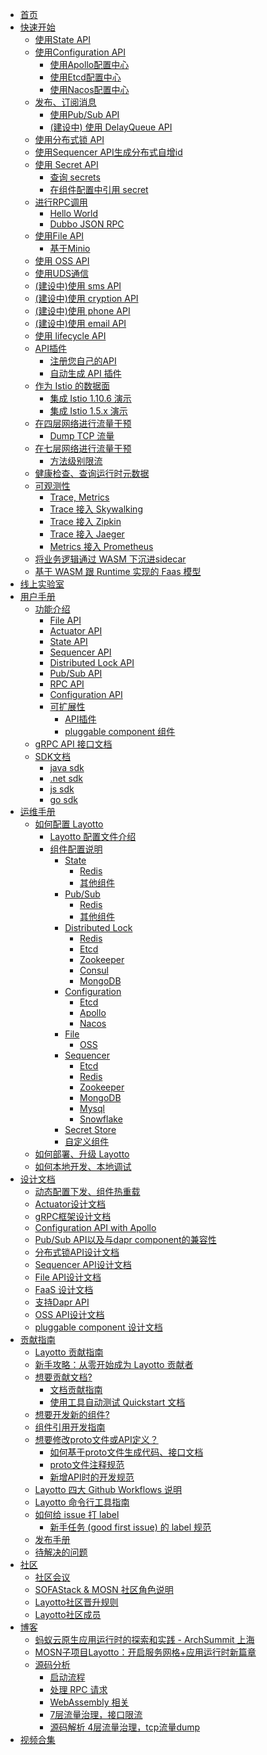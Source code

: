 - [首页](/docs/zh/README.md)
- [快速开始]()
  - [使用State API](/docs/zh/start/state/start.md)
  - [使用Configuration API]()
    - [使用Apollo配置中心](/docs/zh/start/configuration/start-apollo.md)
    - [使用Etcd配置中心](/docs/zh/start/configuration/start.md)
    - [使用Nacos配置中心](/docs/zh/start/configuration/start-nacos.md)
  - [发布、订阅消息]()
    - [使用Pub/Sub API](/docs/zh/start/pubsub/start.md)
    - [(建设中) 使用 DelayQueue API](/docs/zh/start/delay_queue/start.md)
  - [使用分布式锁 API](/docs/zh/start/lock/start.md)
  - [使用Sequencer API生成分布式自增id](/docs/zh/start/sequencer/start.md)
  - [使用 Secret API]()
    - [查询 secrets](/docs/zh/start/secret/start.md)
    - [在组件配置中引用 secret](/docs/zh/start/secret/secret_ref.md)
  - [进行RPC调用]()
    - [Hello World](/docs/zh/start/rpc/helloworld.md)
    - [Dubbo JSON RPC](/docs/zh/start/rpc/dubbo_json_rpc.md)
  - [使用File API]()
    - [基于Minio](/docs/zh/start/file/minio.md)
  - [使用 OSS API](/docs/zh/start/oss/oss.md)
  - [使用UDS通信](/docs/zh/start/uds/start.md)
    <!--quickstart_generator-->
  - [(建设中)使用 sms API](/docs/zh/start/sms/start.md)
  - [(建设中)使用 cryption API](/docs/zh/start/cryption/start.md)
  - [(建设中)使用 phone API](/docs/zh/start/phone/start.md)
  - [(建设中)使用 email API](/docs/zh/start/email/start.md)
  - [使用 lifecycle API](/docs/zh/start/lifecycle/start.md)
  - [API插件]()
    - [注册您自己的API](/docs/zh/start/api_plugin/helloworld.md)
    - [自动生成 API 插件](/docs/zh/start/api_plugin/generate.md)
  - [作为 Istio 的数据面]()
    - [集成 Istio 1.10.6 演示](/docs/zh/start/istio/README.md)
    - [集成 Istio 1.5.x 演示](/docs/zh/start/istio/start.md)
  - [在四层网络进行流量干预]()
    - [Dump TCP 流量](/docs/zh/start/network_filter/tcpcopy.md)
  - [在七层网络进行流量干预]()
    - [方法级别限流](/docs/zh/start/stream_filter/flow_control.md)
  - [健康检查、查询运行时元数据](/docs/zh/start/actuator/start.md)
  - [可观测性]()
    - [Trace, Metrics](/docs/zh/start/trace/trace.md)
    - [Trace 接入 Skywalking](/docs/zh/start/trace/skywalking.md)
    - [Trace 接入 Zipkin](/docs/zh/start/trace/zipkin.md)
    - [Trace 接入 Jaeger](/docs/zh/start/trace/jaeger.md)
    - [Metrics 接入 Prometheus](/docs/zh/start/trace/prometheus.md)
  - [将业务逻辑通过 WASM 下沉进sidecar](/docs/zh/start/wasm/start.md)
  - [基于 WASM 跟 Runtime 实现的 Faas 模型](/docs/zh/start/faas/start.md)
- [线上实验室](/docs/zh/start/lab.md)
- [用户手册]()
  - [功能介绍]()
    - [File API](/docs/zh/building_blocks/file/file.md)
    - [Actuator API](/docs/zh/building_blocks/actuator/actuator.md)
    - [State API](/docs/zh/building_blocks/state/reference.md)
    - [Sequencer API](/docs/zh/building_blocks/sequencer/reference.md)
    - [Distributed Lock API](/docs/zh/building_blocks/lock/reference.md)
    - [Pub/Sub API](/docs/zh/building_blocks/pubsub/reference.md)
    - [RPC API](/docs/zh/building_blocks/rpc/reference.md)
    - [Configuration API](/docs/zh/building_blocks/configuration/reference.md)
    - [可扩展性]()
      - [API插件](/docs/zh/design/api_plugin/design.md)
      - [pluggable component 组件](/docs/zh/design/pluggable/usage.md)
  - [gRPC API 接口文档](/docs/zh/api_reference/README.md)
  - [SDK文档]()
    - [java sdk](https://github.com/layotto/java-sdk)
    - [.net sdk](https://github.com/layotto/dotnet-sdk)
    - [js sdk](https://github.com/layotto/js-sdk)
    - [go sdk](/docs/zh/sdk_reference/go/start.md)
- [运维手册]()
  - [如何配置 Layotto]()
    - [Layotto 配置文件介绍](/docs/zh/configuration/overview.md)
    - [组件配置说明](/docs/zh/component_specs/overview.md)
      - [State](/docs/zh/component_specs/state/common.md)
        - [Redis](/docs/zh/component_specs/state/redis.md)
        - [其他组件](/docs/zh/component_specs/state/others.md)
      - [Pub/Sub](/docs/zh/component_specs/pubsub/common.md)
        - [Redis](/docs/zh/component_specs/pubsub/redis.md)
        - [其他组件](/docs/zh/component_specs/pubsub/others.md)
      - [Distributed Lock](/docs/zh/component_specs/lock/common.md)
        - [Redis](/docs/zh/component_specs/lock/redis.md)
        - [Etcd](/docs/zh/component_specs/lock/etcd.md)
        - [Zookeeper](/docs/zh/component_specs/lock/zookeeper.md)
        - [Consul](/docs/zh/component_specs/lock/consul.md)
        - [MongoDB](/docs/zh/component_specs/lock/mongo.md)
      - [Configuration]()
        - [Etcd](/docs/zh/component_specs/configuration/etcd.md)
        - [Apollo](/docs/zh/component_specs/configuration/apollo.md)
        - [Nacos](/docs/zh/component_specs/configuration/nacos.md)
      - [File](/docs/zh/component_specs/file/common.md)
        - [OSS](/docs/zh/component_specs/file/oss.md)
      - [Sequencer](/docs/zh/component_specs/sequencer/common.md)
        - [Etcd](/docs/zh/component_specs/sequencer/etcd.md)
        - [Redis](/docs/zh/component_specs/sequencer/redis.md)
        - [Zookeeper](/docs/zh/component_specs/sequencer/zookeeper.md)
        - [MongoDB](/docs/zh/component_specs/sequencer/mongo.md)
        - [Mysql](/docs/zh/component_specs/sequencer/mysql.md)
        - [Snowflake](/docs/zh/component_specs/sequencer/snowflake.md)
      - [Secret Store](/docs/zh/component_specs/secret/common.md)
      - [自定义组件](/docs/zh/component_specs/custom/common.md)
  - [如何部署、升级 Layotto](/docs/zh/operation/README.md)
  - [如何本地开发、本地调试](/docs/zh/operation/local.md)
- [设计文档]()
  - [动态配置下发、组件热重载](/docs/zh/design/lifecycle/apply_configuration.md)
  - [Actuator设计文档](/docs/zh/design/actuator/actuator-design-doc.md)
  - [gRPC框架设计文档](/docs/zh/design/actuator/grpc-design-doc.md)
  - [Configuration API with Apollo](/docs/zh/design/configuration/configuration-api-with-apollo.md)
  - [Pub/Sub API以及与dapr component的兼容性](/docs/zh/design/pubsub/pubsub-api-and-compability-with-dapr-component.md)
  - [分布式锁API设计文档](/docs/zh/design/lock/lock-api-design.md)
  - [Sequencer API设计文档](/docs/zh/design/sequencer/design.md)
  - [File API设计文档](/docs/zh/design/file/file-design.md)
  - [FaaS 设计文档](/docs/zh/design/faas/faas-poc-design.md)
  - [支持Dapr API](/docs/zh/design/api_plugin/dapr_api.md)
  - [OSS API设计文档](/docs/zh/design/oss/design.md)
  - [pluggable component 设计文档](/docs/zh/design/pluggable/design.md)
- [贡献指南]()
  - [Layotto 贡献指南](/docs/zh/development/CONTRIBUTING.md)
  - [新手攻略：从零开始成为 Layotto 贡献者](/docs/zh/development/start-from-zero.md)
  - [想要贡献文档?]()
    - [文档贡献指南](/docs/zh/development/contributing-doc.md)
    - [使用工具自动测试 Quickstart 文档](/docs/zh/development/test-quickstart.md)
  - [想要开发新的组件?](/docs/zh/development/developing-component.md)
  - [组件引用开发指南](/docs/zh/development/component_ref/component_ref.md)
  - [想要修改proto文件或API定义？]()
    - [如何基于proto文件生成代码、接口文档](/docs/zh/api_reference/how_to_generate_api_doc.md)
    - [proto文件注释规范](/docs/zh/api_reference/comment_spec_of_proto.md)
    - [新增API时的开发规范](/docs/zh/development/developing-api.md)
  - [Layotto 四大 Github Workflows 说明](/docs/zh/development/github-workflows.md)
  - [Layotto 命令行工具指南](/docs/zh/development/commands.md)
  - [如何给 issue 打 label]()
    - [新手任务 (good first issue) 的 label 规范](/docs/zh/development/label-spec.md)
  - [发布手册](/docs/zh/development/release-guide.md)
  - [待解决的问题](/docs/zh/development/problems-to-solve.md)
- [社区]()
  - [社区会议](/docs/zh/community/meeting.md)
  - [SOFAStack & MOSN 社区角色说明](/docs/zh/community/governance.md)
  - [Layotto社区晋升规则](/docs/zh/community/promote.md)
  - [Layotto社区成员](/docs/zh/community/people.md)
- [博客]()
  - [蚂蚁云原生应用运行时的探索和实践 - ArchSummit 上海](/docs/zh/blog/exploration-and-practice-of-antcloud-native-application-runtime-archsummit-shanghai.md)
  - [MOSN子项目Layotto：开启服务网格+应用运行时新篇章](/docs/zh/blog/mosn-subproject-layotto-opening-a-new-chapter-in-service-grid-application-runtime/index.md)
  - [源码分析]()
    - [启动流程](/docs/zh/blog/code/start_process/start_process.md)
    - [处理 RPC 请求](/docs/zh/blog/code/layotto-rpc/index.md)
    - [WebAssembly 相关](/docs/zh/blog/code/webassembly/index.md)
    - [7层流量治理，接口限流](/docs/zh/blog/code/flowcontrol/flowcontrol_code_analyze.md)
    - [源码解析 4层流量治理，tcp流量dump](/docs/zh/blog/tcpcopy_code_analyze.md)
- [视频合集](/docs/zh/video/README.md)
